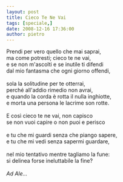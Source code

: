 ```yaml
---
layout: post
title: Cieco Te Ne Vai
tags: [speciale,]
date: 2008-12-16 17:36:00
author: pietro
---
```

Prendi per vero quello che mai saprai,<br/>ma come potresti; cieco te ne vai,<br/>e se non m'ascolti e se inutile ti difendi<br/>dal mio fantasma che ogni giorno offendi,<br/><br/>sola la solitudine per te otterrai,<br/>perché all'addio rimedio non avrai,<br/>e quando la corda è rotta il nulla inghiotte,<br/>e morta una persona le lacrime son rotte.<br/><br/>E così cieco te ne vai, non capisco<br/>se non vuoi capire o non puoi e perisco<br/><br/>e tu che mi guardi senza che piango sapere,<br/>e tu che mi vedi senza sapermi guardare,<br/><br/>nel mio tentativo mentre tagliamo la fune:<br/>si delinea forse ineluttabile la fine?<br/><br/><span style="font-style: italic">Ad Ale...</span>
